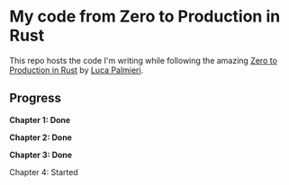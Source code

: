 # My code from Zero to Production in Rust

This repo hosts the code I'm writing while following the amazing [Zero to Production in Rust](https://t.co/ZA58NA1wAf) by [Luca Palmieri](https://twitter.com/algo_luca).

## Progress

**Chapter 1: Done**

**Chapter 2: Done**

**Chapter 3: Done**

Chapter 4: Started